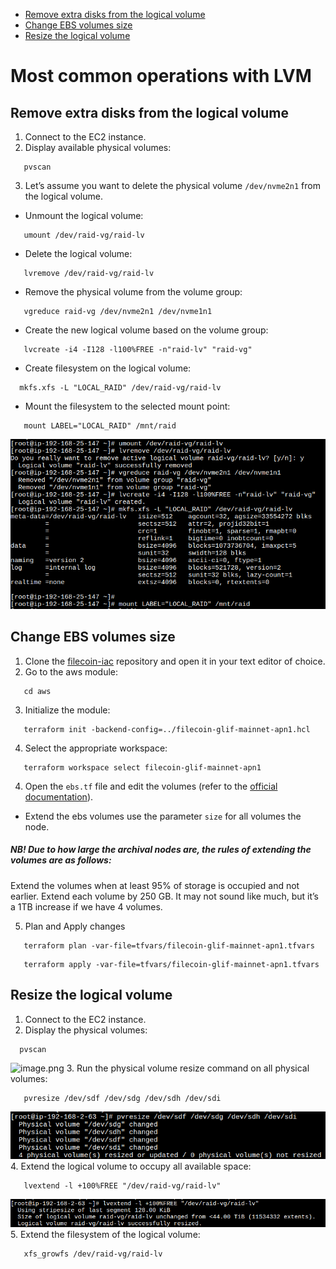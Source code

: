 - [Remove extra disks from the logical volume](#remove-extra-disks-from-the-logical-volume)
- [Change EBS volumes size](#change-ebs-volumes-size)
- [Resize the logical volume](#resize-the-logical-volume)



# Most common operations with LVM

## Remove extra disks from the logical volume
1. Connect to the EC2 instance.
2. Display available physical volumes:
```shell
   pvscan
```
3. Let’s assume you want to delete the physical volume `/dev/nvme2n1` from the logical volume.
-  Unmount the logical volume:
```shell
   umount /dev/raid-vg/raid-lv
```
-  Delete the logical volume:
```shell
   lvremove /dev/raid-vg/raid-lv
```
-  Remove the physical volume from the volume group:
```shell
   vgreduce raid-vg /dev/nvme2n1 /dev/nvme1n1
```
-  Create the new logical volume based on the volume group:
```shell
   lvcreate -i4 -I128 -l100%FREE -n"raid-lv" "raid-vg"
```
-  Create filesystem on the logical volume:
 ```shell
   mkfs.xfs -L "LOCAL_RAID" /dev/raid-vg/raid-lv
```
-  Mount the filesystem to the selected mount point:
```shell
   mount LABEL="LOCAL_RAID" /mnt/raid
```

![image (4).png](png%2Fimage%20%284%29.png)


## Change EBS volumes size

1. Clone the [filecoin-iac](https://github.com/glifio/filecoin-iac) repository and open it in your text editor of choice.
2. Go to the aws module:
```shell
   cd aws
```
3. Initialize the module:
```shell
   terraform init -backend-config=../filecoin-glif-mainnet-apn1.hcl
```
4. Select the appropriate workspace:
```shell
   terraform workspace select filecoin-glif-mainnet-apn1
````
4. Open the `ebs.tf` file and edit the volumes (refer to the [official documentation](https://docs.aws.amazon.com/AWSEC2/latest/UserGuide/ebs-volumes.html)).
 - Extend the ebs volumes use the parameter `size` for all volumes the node.

##### NB! Due to how large the archival nodes are, the rules of extending the volumes are as follows:
Extend the volumes when at least 95% of storage is occupied and not earlier.
Extend each volume by 250 GB. It may not sound like much, but it’s a 1TB increase if we have 4 volumes.

5. Plan and Apply changes

```shell
   terraform plan -var-file=tfvars/filecoin-glif-mainnet-apn1.tfvars
```

```shell
   terraform apply -var-file=tfvars/filecoin-glif-mainnet-apn1.tfvars
```

## Resize the logical volume

1. Connect to the EC2 instance.
2. Display the physical volumes:
 ```shell
   pvscan
````
![image.png](png%2Fimage.png)
3. Run the physical volume resize command on all physical volumes:
```shell
   pvresize /dev/sdf /dev/sdg /dev/sdh /dev/sdi
```
![image (1).png](png%2Fimage%20%281%29.png)
4. Extend the logical volume to occupy all available space:
```shell
   lvextend -l +100%FREE "/dev/raid-vg/raid-lv"
```
![image (2).png](png%2Fimage%20%282%29.png)
5. Extend the filesystem of the logical volume:
```shell
   xfs_growfs /dev/raid-vg/raid-lv
```
